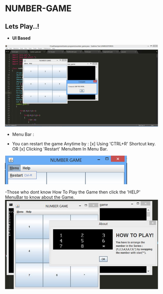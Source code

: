 NUMBER-GAME
===========

Lets Play..!
--------------
* **UI Based**

 ![snapshot](/image/num_game.JPG)
 
* Menu Bar :
 - You can restart the game Anytime by :
 [x] Using 'CTRL+R' Shortcut key. OR
 [x] Clicking 'Restart' MenuItem In Menu Bar.
 
 ![snap_menu](/image/menu.png)
 
 -Those who dont know How To Play the Game then click the 'HELP' MenuBar to know about the Game.
 ![snap_help](/image/how.JPG)
